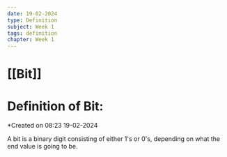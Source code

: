 ```yaml
---
date: 19-02-2024
type: Definition
subject: Week 1
tags: definition
chapter: Week 1
---
```

# [[Bit]]

# Definition of Bit:
*Created on 08:23 19-02-2024

A bit is a binary digit consisting of either 1's or 0's, depending on what the end value is going to be.

